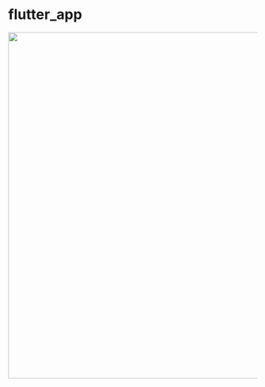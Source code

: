 # flutter_app

<img height="700" src="https://github.com/OdongoWaga/Xylophone/blob/master/assets/Simulator%20Screen%20Shot%20-%20iPhone%20X%CA%80%20-%202019-08-08%20at%2020.34.47.png" />

